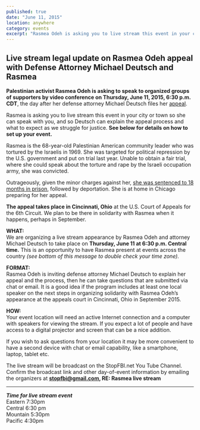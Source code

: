 ```yaml
---
published: true
date: "June 11, 2015"
location: anywhere
category: events
excerpt: "Rasmea Odeh is asking you to live stream this event in your city or town so she can speak with you, and so Deutsch can explain the appeal process and what to expect as we struggle for justice."
---
```


## Live stream legal update on Rasmea Odeh appeal with Defense Attorney Michael Deutsch and Rasmea

**Palestinian activist Rasmea Odeh is asking to speak to organized groups of supporters by video conference on Thursday, June 11, 2015, 6:30 p.m. CDT**, the day after her defense attorney Michael Deutsch files her [appeal](http://uspcn.org/2015/05/22/happy-birthday-rasmea-celebrate-by-donating-to-her-defense/).

Rasmea is asking you to live stream this event in your city or town so she can speak with you, and so Deutsch can explain the appeal process and what to expect as we struggle for justice. **See below for details on how to set up your event.**

Rasmea is the 68-year-old Palestinian American community leader who was tortured by the Israelis in 1969. She was targeted for political repression by the U.S. government and put on trial last year. Unable to obtain a fair trial, where she could speak about the torture and rape by the Israeli occupation army, she was convicted.

Outrageously, given the minor charges against her, [she was sentenced to 18 months in prison](http://justice4rasmea.org/news/2015/03/12/rasmea-sentenced-to-18-months-but-is-coming-home/), followed by deportation. She is at home in Chicago preparing for her appeal.

**The appeal takes place in Cincinnati, Ohio** at the U.S. Court of Appeals for the 6th Circuit. We plan to be there in solidarity with Rasmea when it happens, perhaps in September.

**WHAT:**
<br>We are organizing a live stream appearance by Rasmea Odeh and attorney Michael Deutsch to take place on **Thursday, June 11 at 6:30 p.m. Central time.** This is an opportunity to have Rasmea present at events across the country _(see bottom of this message to double check your time zone)._

**FORMAT:**
<br>Rasmea Odeh is inviting defense attorney Michael Deutsch to explain her appeal and the process, then he can take questions that are submitted via chat or email. It is a good idea if the program includes at least one local speaker on the next steps in organizing solidarity with Rasmea Odeh’s appearance at the appeals court in Cincinnati, Ohio in September 2015.

**HOW:**
<br>Your event location will need an active Internet connection and a computer with speakers for viewing the stream. If you expect a lot of people and have access to a digital projector and screen that can be a nice addition.

If you wish to ask questions from your location it may be more convenient to have a second device with chat or email capability, like a smartphone, laptop, tablet etc.

The live stream will be broadcast on the StopFBI.net You Tube Channel. Confirm the broadcast link and other day-of-event information by emailing the organizers at
**[stopfbi@gmail.com](mailto:stopfbi@gmail.com), RE: Rasmea live stream**

________________

_**Time for live stream event**_
<br>Eastern 7:30pm
<br>Central 6:30 pm
<br>Mountain 5:30pm
<br>Pacific 4:30pm
